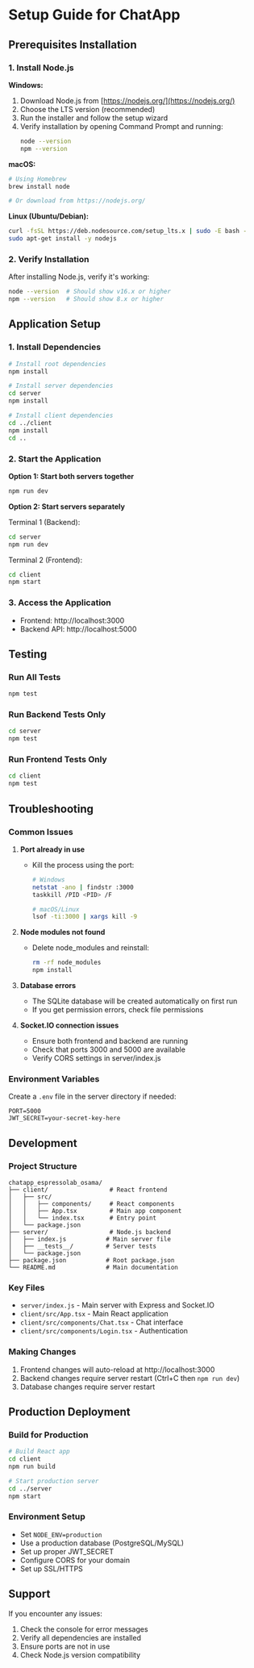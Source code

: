 # Setup Guide for ChatApp

## Prerequisites Installation

### 1. Install Node.js

**Windows:**
1. Download Node.js from [https://nodejs.org/](https://nodejs.org/)
2. Choose the LTS version (recommended)
3. Run the installer and follow the setup wizard
4. Verify installation by opening Command Prompt and running:
   ```bash
   node --version
   npm --version
   ```

**macOS:**
```bash
# Using Homebrew
brew install node

# Or download from https://nodejs.org/
```

**Linux (Ubuntu/Debian):**
```bash
curl -fsSL https://deb.nodesource.com/setup_lts.x | sudo -E bash -
sudo apt-get install -y nodejs
```

### 2. Verify Installation
After installing Node.js, verify it's working:
```bash
node --version  # Should show v16.x or higher
npm --version   # Should show 8.x or higher
```

## Application Setup

### 1. Install Dependencies
```bash
# Install root dependencies
npm install

# Install server dependencies
cd server
npm install

# Install client dependencies
cd ../client
npm install
cd ..
```

### 2. Start the Application

**Option 1: Start both servers together**
```bash
npm run dev
```

**Option 2: Start servers separately**

Terminal 1 (Backend):
```bash
cd server
npm run dev
```

Terminal 2 (Frontend):
```bash
cd client
npm start
```

### 3. Access the Application
- Frontend: http://localhost:3000
- Backend API: http://localhost:5000

## Testing

### Run All Tests
```bash
npm test
```

### Run Backend Tests Only
```bash
cd server
npm test
```

### Run Frontend Tests Only
```bash
cd client
npm test
```

## Troubleshooting

### Common Issues

1. **Port already in use**
   - Kill the process using the port:
     ```bash
     # Windows
     netstat -ano | findstr :3000
     taskkill /PID <PID> /F
     
     # macOS/Linux
     lsof -ti:3000 | xargs kill -9
     ```

2. **Node modules not found**
   - Delete node_modules and reinstall:
     ```bash
     rm -rf node_modules
     npm install
     ```

3. **Database errors**
   - The SQLite database will be created automatically on first run
   - If you get permission errors, check file permissions

4. **Socket.IO connection issues**
   - Ensure both frontend and backend are running
   - Check that ports 3000 and 5000 are available
   - Verify CORS settings in server/index.js

### Environment Variables
Create a `.env` file in the server directory if needed:
```
PORT=5000
JWT_SECRET=your-secret-key-here
```

## Development

### Project Structure
```
chatapp_espressolab_osama/
├── client/                 # React frontend
│   ├── src/
│   │   ├── components/     # React components
│   │   ├── App.tsx         # Main app component
│   │   └── index.tsx       # Entry point
│   └── package.json
├── server/                 # Node.js backend
│   ├── index.js           # Main server file
│   ├── __tests__/         # Server tests
│   └── package.json
├── package.json           # Root package.json
└── README.md              # Main documentation
```

### Key Files
- `server/index.js` - Main server with Express and Socket.IO
- `client/src/App.tsx` - Main React application
- `client/src/components/Chat.tsx` - Chat interface
- `client/src/components/Login.tsx` - Authentication

### Making Changes
1. Frontend changes will auto-reload at http://localhost:3000
2. Backend changes require server restart (Ctrl+C then `npm run dev`)
3. Database changes require server restart

## Production Deployment

### Build for Production
```bash
# Build React app
cd client
npm run build

# Start production server
cd ../server
npm start
```

### Environment Setup
- Set `NODE_ENV=production`
- Use a production database (PostgreSQL/MySQL)
- Set up proper JWT_SECRET
- Configure CORS for your domain
- Set up SSL/HTTPS

## Support

If you encounter any issues:
1. Check the console for error messages
2. Verify all dependencies are installed
3. Ensure ports are not in use
4. Check Node.js version compatibility 
